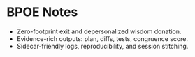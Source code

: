 # BPOE Notes
- Zero-footprint exit and depersonalized wisdom donation.
- Evidence-rich outputs: plan, diffs, tests, congruence score.
- Sidecar-friendly logs, reproducibility, and session stitching.
